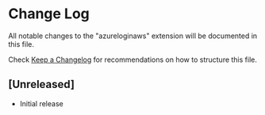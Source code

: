 # Change Log

All notable changes to the "azureloginaws" extension will be documented in this file.

Check [Keep a Changelog](http://keepachangelog.com/) for recommendations on how to structure this file.

## [Unreleased]

- Initial release